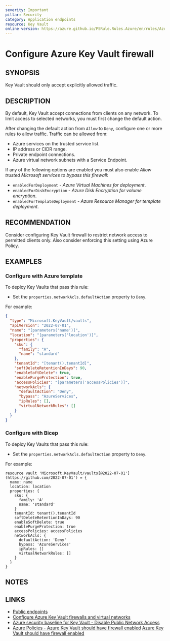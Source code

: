 ```yaml
---
severity: Important
pillar: Security
category: Application endpoints
resource: Key Vault
online version: https://azure.github.io/PSRule.Rules.Azure/en/rules/Azure.KeyVault.Firewall/
---
```


# Configure Azure Key Vault firewall

## SYNOPSIS

Key Vault should only accept explicitly allowed traffic.

## DESCRIPTION

By default, Key Vault accept connections from clients on any network.
To limit access to selected networks, you must first change the default action.

After changing the default action from `Allow` to `Deny`, configure one or more rules to allow traffic.
Traffic can be allowed from:

- Azure services on the trusted service list.
- IP address or CIDR range.
- Private endpoint connections.
- Azure virtual network subnets with a Service Endpoint.

If any of the following options are enabled you must also enable _Allow trusted Microsoft services to bypass this firewall_:

- `enabledForDeployment` - _Azure Virtual Machines for deployment_.
- `enabledForDiskEncryption` - _Azure Disk Encryption for volume encryption_.
- `enabledForTemplateDeployment` - _Azure Resource Manager for template deployment_.

## RECOMMENDATION

Consider configuring Key Vault firewall to restrict network access to permitted clients only.
Also consider enforcing this setting using Azure Policy.

## EXAMPLES

### Configure with Azure template

To deploy Key Vaults that pass this rule:

- Set the `properties.networkAcls.defaultAction` property to `Deny`.

For example:

```json
{
  "type": "Microsoft.KeyVault/vaults",
  "apiVersion": "2022-07-01",
  "name": "[parameters('name')]",
  "location": "[parameters('location')]",
  "properties": {
    "sku": {
      "family": "A",
      "name": "standard"
    },
    "tenantId": "[tenant().tenantId]",
    "softDeleteRetentionInDays": 90,
    "enableSoftDelete": true,
    "enablePurgeProtection": true,
    "accessPolicies": "[parameters('accessPolicies')]",
    "networkAcls": {
      "defaultAction": "Deny",
      "bypass": "AzureServices",
      "ipRules": [],
      "virtualNetworkRules": []
    }
  }
}
```

### Configure with Bicep

To deploy Key Vaults that pass this rule:

- Set the `properties.networkAcls.defaultAction` property to `Deny`.

For example:

```bicep
resource vault 'Microsoft.KeyVault/vaults[@2022-07-01'](https://github.com/2022-07-01') = {
  name: name
  location: location
  properties: {
    sku: {
      family: 'A'
      name: 'standard'
    }
    tenantId: tenant().tenantId
    softDeleteRetentionInDays: 90
    enableSoftDelete: true
    enablePurgeProtection: true
    accessPolicies: accessPolicies
    networkAcls: {
      defaultAction: 'Deny'
      bypass: 'AzureServices'
      ipRules: []
      virtualNetworkRules: []
    }
  }
}
```

## NOTES

## LINKS

- [Public endpoints](https://learn.microsoft.com/azure/architecture/framework/security/design-network-endpoints#public-endpoints)
- [Configure Azure Key Vault firewalls and virtual networks](https://docs.microsoft.com/azure/key-vault/general/network-security)
- [Azure security baseline for Key Vault - Disable Public Network Access](https://learn.microsoft.com/security/benchmark/azure/baselines/key-vault-security-baseline#disable-public-network-access)
- [Azure Policies - Azure Key Vault should have firewall enabled](https://www.azadvertizer.net/azpolicyadvertizer/55615ac9-af46-4a59-874e-391cc3dfb490.html)
[Azure Key Vault should have firewall enabled](https://portal.azure.com/#view/Microsoft_Azure_Policy/PolicyDetailBlade/definitionId/%2Fproviders%2FMicrosoft.Authorization%2FpolicyDefinitions%2F55615ac9-af46-4a59-874e-391cc3dfb490)


